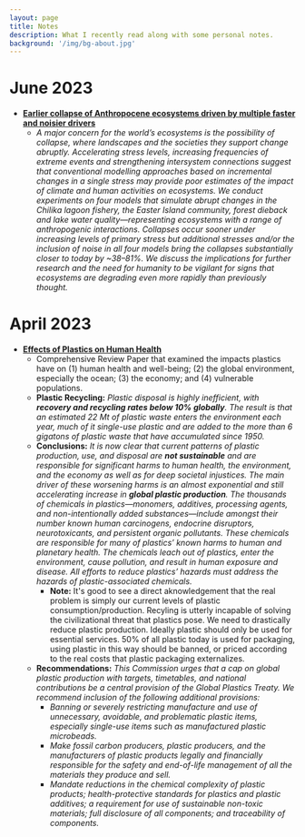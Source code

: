 ```yaml
---
layout: page
title: Notes
description: What I recently read along with some personal notes.
background: '/img/bg-about.jpg'
---
```

# June 2023
- **[Earlier collapse of Anthropocene ecosystems driven by multiple faster and noisier drivers](https://www.nature.com/articles/s41893-023-01157-x)**
    - _A major concern for the world’s ecosystems is the possibility of collapse, where landscapes and the societies they support change abruptly. Accelerating stress levels, increasing frequencies of extreme events and strengthening intersystem connections suggest that conventional modelling approaches based on incremental changes in a single stress may provide poor estimates of the impact of climate and human activities on ecosystems. We conduct experiments on four models that simulate abrupt changes in the Chilika lagoon fishery, the Easter Island community, forest dieback and lake water quality—representing ecosystems with a range of anthropogenic interactions. Collapses occur sooner under increasing levels of primary stress but additional stresses and/or the inclusion of noise in all four models bring the collapses substantially closer to today by ~38–81%. We discuss the implications for further research and the need for humanity to be vigilant for signs that ecosystems are degrading even more rapidly than previously thought._

# April 2023
- **[Effects of Plastics on Human Health](https://annalsofglobalhealth.org/articles/10.5334/aogh.4056)**
	- Comprehensive Review Paper that examined the impacts plastics have on (1) human health and well-being; (2) the global environment, especially the ocean; (3) the economy; and (4) vulnerable populations.
    - **Plastic Recycling:** _Plastic disposal is highly inefficient, with **recovery and recycling rates below 10% globally**. The result is that an estimated 22 Mt of plastic waste enters the environment each year, much of it single-use plastic and are added to the more than 6 gigatons of plastic waste that have accumulated since 1950._ 
    - **Conclusions:** _It is now clear that current patterns of plastic production, use, and disposal are **not sustainable** and are responsible for significant harms to human health, the environment, and the economy as well as for deep societal injustices. The main driver of these worsening harms is an almost exponential and still accelerating increase in **global plastic production**. The thousands of chemicals in plastics—monomers, additives, processing agents, and non-intentionally added substances—include amongst their number known human carcinogens, endocrine disruptors, neurotoxicants, and persistent organic pollutants. These chemicals are responsible for many of plastics’ known harms to human and planetary health. The chemicals leach out of plastics, enter the environment, cause pollution, and result in human exposure and disease. All efforts to reduce plastics’ hazards must address the hazards of plastic-associated chemicals._
        - **Note:** It's good to see a direct aknowledgement that the real problem is simply our current levels of plastic consumption/production. Recyling is utterly incapable of solving the civilizational threat that plastics pose. We need to drastically reduce plastic production. Ideally plastic should only be used for essential services. 50% of all plastic today is used for packaging, using plastic in this way should be banned, or priced according to the real costs that plastic packaging externalizes. 
    - **Recommendations:** _This Commission urges that a cap on global plastic production with targets, timetables, and national contributions be a central provision of the Global Plastics Treaty. We recommend inclusion of the following additional provisions:_
        - _Banning or severely restricting manufacture and use of unnecessary, avoidable, and problematic plastic items, especially single-use items such as manufactured plastic microbeads._
        - _Make fossil carbon producers, plastic producers, and the manufacturers of plastic products legally and financially responsible for the safety and end-of-life management of all the materials they produce and sell._
        - _Mandate reductions in the chemical complexity of plastic products; health-protective standards for plastics and plastic additives; a requirement for use of sustainable non-toxic materials; full disclosure of all components; and traceability of components._    





